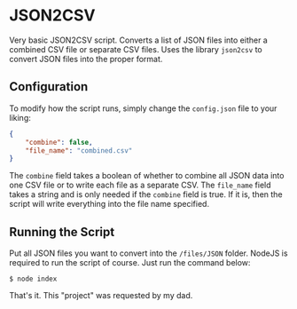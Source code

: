 # JSON2CSV
Very basic JSON2CSV script. Converts a list of JSON files into either a combined CSV file or separate CSV files. Uses the library `json2csv` to convert JSON files into the proper format.

## Configuration
To modify how the script runs, simply change the `config.json` file to your liking:
```json
{
    "combine": false,
    "file_name": "combined.csv"
}
```
The `combine` field takes a boolean of whether to combine all JSON data into one CSV file or to write each file as a separate CSV. The `file_name` field takes a string and is only needed if the `combine` field is true. If it is, then the script will write everything into the file name specified.

## Running the Script
Put all JSON files you want to convert into the `/files/JSON` folder. NodeJS is required to run the script of course. Just run the command below:
```
$ node index
```
That's it. This "project" was requested by my dad.